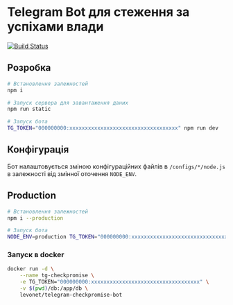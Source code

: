 # Telegram Bot для стеження за успіхами влади
[![Build Status](https://travis-ci.org/prosvita/telegram-checkpromise-bot.svg?branch=master)](https://travis-ci.org/prosvita/telegram-checkpromise-bot)

## Розробка

```sh
# Встановлення залежностей
npm i

# Запуск сервера для завантаження даних
npm run static

# Запуск бота
TG_TOKEN="000000000:xxxxxxxxxxxxxxxxxxxxxxxxxxxxxxxxxxx" npm run dev
```

## Конфігурація

Бот налаштовується зміною конфігураційних файлів в `/configs/*/node.js` в залежності від змінної оточення `NODE_ENV`.

## Production

```sh
# Встановлення залежностей
npm i --production

# Запуск бота
NODE_ENV=production TG_TOKEN="000000000:xxxxxxxxxxxxxxxxxxxxxxxxxxxxxxxxxxx" node index.js
```

### Запуск в docker

```sh
docker run -d \
    --name tg-checkpromise \
    -e TG_TOKEN="000000000:xxxxxxxxxxxxxxxxxxxxxxxxxxxxxxxxxxx" \
    -v $(pwd)/db:/app/db \
    levonet/telegram-checkpromise-bot
```
